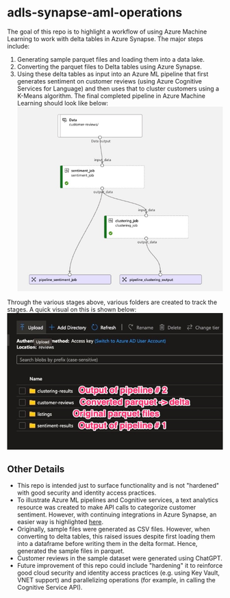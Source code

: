 # adls-synapse-aml-operations
The goal of this repo is to highlight a workflow of using Azure Machine Learning to work with delta tables in
Azure Synapse. The major steps include:
1. Generating sample parquet files and loading them into a data lake.
2. Converting the parquet files to Delta tables using Azure Synapse.
3. Using these delta tables as input into an Azure ML pipeline that first generates sentiment on customer
   reviews (using Azure Cognitive Services for Language) and then uses that to cluster customers using a
   K-Means algorithm. The final completed pipeline in Azure Machine Learning should look like below:
![pipeline](./imgs/pipeline.jpg)

Through the various stages above, various folders are created to track the stages. A quick visual on this is
shown below:
![folders](./imgs/folders.jpg)

## Other Details
- This repo is intended just to surface functionality and is not "hardened" with good security and identity
  access practices.
- To illustrate Azure ML pipelines and Cognitive services, a text analytics resource was created to make API
  calls to categorize customer sentiment. However, with continuing integrations in Azure Synapse, an easier
  way is highlighted
  [here](https://learn.microsoft.com/en-us/azure/synapse-analytics/machine-learning/tutorial-cognitive-services-sentiment).
- Originally, sample files were generated as CSV files. However, when converting to delta tables, this raised
  issues despite first loading them into a dataframe before writing them in the delta format. Hence, generated
  the sample files in parquet.
- Customer reviews in the sample dataset were generated using ChatGPT.
- Future improvement of this repo could include "hardening" it to reinforce good cloud security and identity
  access practices (e.g. using Key Vault, VNET support) and parallelizing operations (for example, in calling
  the Cognitive Service API).
